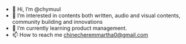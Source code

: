 - 👋 Hi, I’m @chymuul
- 👀 I’m interested in contents both written, audio and visual contents, community building and innovations
- 🌱 I’m currently learning product management.
- 📫 How to reach me chinecheremmartha0@gmail.com

<!---
chymuul/chymuul is a ✨ special ✨ repository because its `README.md` (this file) appears on your GitHub profile.
You can click the Preview link to take a look at your changes.
--->
